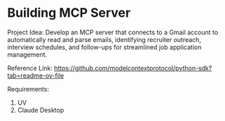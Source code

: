 # Building MCP Server

Project Idea: Develop an MCP server that connects to a Gmail account to automatically read and parse emails, identifying recruiter outreach, interview schedules, and follow-ups for streamlined job application management.

Reference Link: https://github.com/modelcontextprotocol/python-sdk?tab=readme-ov-file

Requirements:
1. UV
2. Claude Desktop
